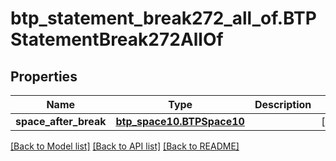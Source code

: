 # btp_statement_break272_all_of.BTPStatementBreak272AllOf

## Properties
Name | Type | Description | Notes
------------ | ------------- | ------------- | -------------
**space_after_break** | [**btp_space10.BTPSpace10**](BTPSpace10.md) |  | [optional] 

[[Back to Model list]](../README.md#documentation-for-models) [[Back to API list]](../README.md#documentation-for-api-endpoints) [[Back to README]](../README.md)


